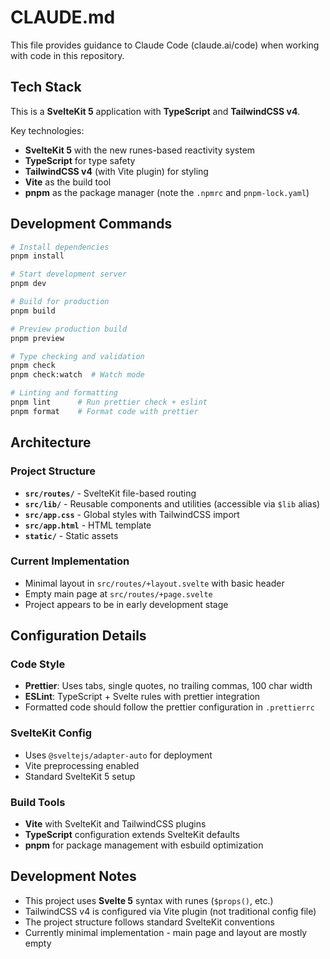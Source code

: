 # CLAUDE.md

This file provides guidance to Claude Code (claude.ai/code) when working with code in this repository.

## Tech Stack

This is a **SvelteKit 5** application with **TypeScript** and **TailwindCSS v4**.

Key technologies:

- **SvelteKit 5** with the new runes-based reactivity system
- **TypeScript** for type safety
- **TailwindCSS v4** (with Vite plugin) for styling
- **Vite** as the build tool
- **pnpm** as the package manager (note the `.npmrc` and `pnpm-lock.yaml`)

## Development Commands

```bash
# Install dependencies
pnpm install

# Start development server
pnpm dev

# Build for production
pnpm build

# Preview production build
pnpm preview

# Type checking and validation
pnpm check
pnpm check:watch  # Watch mode

# Linting and formatting
pnpm lint      # Run prettier check + eslint
pnpm format    # Format code with prettier
```

## Architecture

### Project Structure

- **`src/routes/`** - SvelteKit file-based routing
- **`src/lib/`** - Reusable components and utilities (accessible via `$lib` alias)
- **`src/app.css`** - Global styles with TailwindCSS import
- **`src/app.html`** - HTML template
- **`static/`** - Static assets

### Current Implementation

- Minimal layout in `src/routes/+layout.svelte` with basic header
- Empty main page at `src/routes/+page.svelte`
- Project appears to be in early development stage

## Configuration Details

### Code Style

- **Prettier**: Uses tabs, single quotes, no trailing commas, 100 char width
- **ESLint**: TypeScript + Svelte rules with prettier integration
- Formatted code should follow the prettier configuration in `.prettierrc`

### SvelteKit Config

- Uses `@sveltejs/adapter-auto` for deployment
- Vite preprocessing enabled
- Standard SvelteKit 5 setup

### Build Tools

- **Vite** with SvelteKit and TailwindCSS plugins
- **TypeScript** configuration extends SvelteKit defaults
- **pnpm** for package management with esbuild optimization

## Development Notes

- This project uses **Svelte 5** syntax with runes (`$props()`, etc.)
- TailwindCSS v4 is configured via Vite plugin (not traditional config file)
- The project structure follows standard SvelteKit conventions
- Currently minimal implementation - main page and layout are mostly empty
